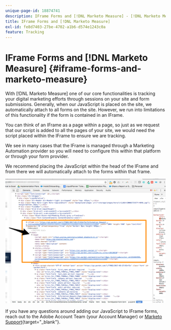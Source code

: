 ```yaml
---
unique-page-id: 18874741
description: IFrame Forms and [!DNL Marketo Measure] - [!DNL Marketo Measure]
title: IFrame Forms and [!DNL Marketo Measure]
exl-id: fe8d7403-27be-4702-a1b6-d574e1243c0a
feature: Tracking
---
```

# IFrame Forms and [!DNL Marketo Measure] {#iframe-forms-and-marketo-measure}

With [!DNL Marketo Measure] one of our core functionalities is tracking your digital marketing efforts through sessions on your site and form submissions. Generally, when our JavaScript is placed on the site, we automatically attach to all forms on the site. However, we run into limitations of this functionality if the form is contained in an IFrame.

You can think of an IFrame as a page within a page, so just as we request that our script is added to all the pages of your site, we would need the script placed within the IFrame to ensure we are tracking.

We see in many cases that the IFrame is managed through a Marketing Automation provider so you will need to configure this within that platform or through your form provider.

We recommend placing the JavaScript within the head of the IFrame and from there we will automatically attach to the forms within that frame.

![](assets/1-1.png)

If you have any questions around adding our JavaScript to IFrame forms, reach out to the Adobe Account Team (your Account Manager) or [Marketo Support](https://nation.marketo.com/t5/support/ct-p/Support){target="_blank"}.

